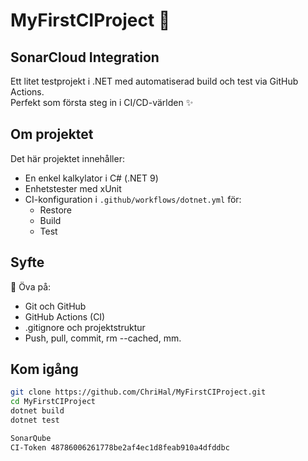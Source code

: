 # MyFirstCIProject 🚀
## SonarCloud Integration


Ett litet testprojekt i .NET med automatiserad build och test via GitHub Actions.  
Perfekt som första steg in i CI/CD-världen ✨

## Om projektet
Det här projektet innehåller:
- En enkel kalkylator i C# (.NET 9)
- Enhetstester med xUnit
- CI-konfiguration i `.github/workflows/dotnet.yml` för:
  - Restore  
  - Build  
  - Test

## Syfte
🧪 Öva på:
- Git och GitHub
- GitHub Actions (CI)
- .gitignore och projektstruktur
- Push, pull, commit, rm --cached, mm.

## Kom igång
```bash
git clone https://github.com/ChriHal/MyFirstCIProject.git
cd MyFirstCIProject
dotnet build
dotnet test

SonarQube 
CI-Token 48786006261778be2af4ec1d8feab910a4dfddbc